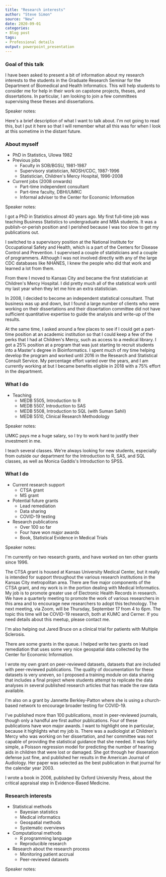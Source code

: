 ```yaml
---
title: "Research interests"
author: "Steve Simon"
source: "New"
date: 2020-09-01
categories:
- Blog post
tags:
- Professional details
output: powerpoint_presentation
---
```


### Goal of this talk

I have been asked to present a bit of information about my research interests to the students in the Graduate Research Seminar for the Department of Biomedical and Health Informatics. This will help students to consider me for help in their work on capstone projects, theses, and dissertations. In particular, I am looking to join a few committees supervising these theses and dissertations.

<div class="notes">

Speaker notes:

Here's a brief description of what I want to talk about. I'm not going to read this, but I put it here so that I will remember what all this was for when I look at this sometime in the distant future.

</div>

### About myself
+ PhD in Statistics, UIowa 1982
+ Previous jobs
  + Faculty in SOB/BGSU, 1981-1987
  + Supervisory statistician, NIOSH/CDC, 1987-1996
  + Statistician, Children's Mercy Hospital, 1996-2008
+ Current jobs (2008 onwards)
  + Part-time independent consultant
  + Part-time faculty, DBHI/UMKC
  + Informal adviser to the Center for Economic Information

<div class="notes">

Speaker notes:

I got a PhD in Statistics almost 40 years ago. My first full-time job was teaching Business Statistics to undergraduate and MBA students. It was a publish-or-perish position and I perished because I was too slow to get my publications out.

I switched to a supervisory position at the National Institute for Occupational Safety and Health, which is a part of the Centers for Disease Control and Prevention. I supervised a couple of statisticians and a couple of programmers. Although I was not involved directly with any of the large CDC databases like NHANES, I knew the people who did that work and learned a lot from them.

From there I moved to Kansas City and became the first statistician at Children's Mercy Hospital. I did pretty much all of the statistical work until my last year when they let me hire an extra statistician.

In 2008, I decided to become an independent statistical consultant. That business was up and down, but I found a large number of clients who were working on their dissertations and their dissertation committee did not have sufficient quantitative expertise to guide the analysis and write-up of the results.

At the same time, I asked around a few places to see if I could get a part-time position at an academic institution so that I could keep a few of the perks that I had at Children's Mercy, such as access to a medical library. I got a 25% position at a program that was just starting to recruit students into a Master's degree in Bioinformatics. I spent much of my time helping develop the program and worked until 2016 in the Research and Statistical Consult Service. My percentage effort varied over the years, and I am currently working at but I became benefits eligible in 2018 with a 75% effort in the department.

</div>

### What I do
+ Teaching
  + MEDB 5505, Introduction to R
  + MEDB 5507, Introduction to SAS
  + MEDB 5508, Introduction to SQL (with Suman Sahil)
  + MEDB 5510, Clinical Research Methodology
  
<div class="notes">

Speaker notes:

UMKC pays me a huge salary, so I try to work hard to justify their investment in me.

I teach several classes. We're always looking for new students, especially from outside our department for the Introduction to R, SAS, and SQL classes, as well as Monica Gaddis's Introduction to SPSS.

</div>
  
### What I do
+ Current research support
  + CTSA grant
  + MS grant
+ Potential future grants
  + Lead remediation
  + Data sharing
  + COVID-19 testing
+ Research publications
  + Over 100 so far
  + Four have won major awards
  + Book, Statistical Evidence in Medical Trials
  
<div class="notes">

Speaker notes:

I'm currently on two research grants, and have worked on ten other grants since 1996.

The CTSA grant is housed at Kansas University Medical Center, but it really is intended for support throughout the various research institutions in the Kansas City metropolitan area. There are five major components of the CTSA grant, and my work is in the portion dealing with Medical Informatics. My job is to promote greater use of Electronic Health Records in research. We have a quarterly meeting to promote the work of various researchers in this area and to encourage new researchers to adopt this technology. The next meeting, via Zoom, will be Thursday, September 17 from 4 to 6pm. The topic this time will be COVID-19 research, both at KUMC and Cerner. If you need details about this meetup, please contact me.

I'm also helping out Jared Bruce on a clinical trial for patients with Multiple Sclerosis.

There are some grants in the queue. I helped write two grants on lead remediation that uses some very nice geospatial data collected by the Center for Economic Information.

I wrote my own grant on peer-reviewed datasets, datasets that are included with peer-reviewed publications. The quality of documentation for these datasets is very uneven, so I proposed a training module on data sharing that includes a final project where students attempt to replicate the data analyses in several published research articles that has made the raw data available.

I'm also on a grant by Jannette Berkley-Patton where she is using a church-based network to encourage broader testing for COVID-19.

I've published more than 100 publications, most in peer-reviewed journals, though only a handful are first author publications. Four of these publications have won major awards. I want to highlight one in particular, because it highlights what my job is. There was a audiologist at Children's Mercy who was working on her dissertation, and her committee was not capable of providing the statistical guidance that she needed. It was fairly simple, a Poisson regression model for predicting the number of hearing aids in children that were lost or damaged. She got through her disseration defense just fine, and published her results in the American Journal of Audiology. Her paper was selected as the best publication in that journal for the calendar year 2003.

I wrote a book in 2006, published by Oxford University Press, about the critical appraisal step in Evidence-Based Medicine.

</div>
  
### Research interests
+ Statistical methods
  + Bayesian statistics
  + Medical informatics
  + Geospatial methods
  + Systematic overviews
+ Computational methods
  + R programming language
  + Reproducible research
+ Research about the research process
  + Monitoring patient accrual
  + Peer-reviewed datasets
  
<div class="notes">

Speaker notes:



</div>